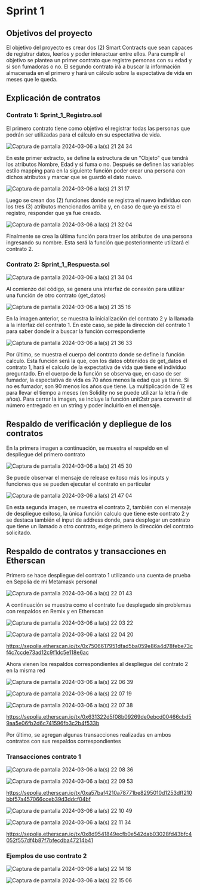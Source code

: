 # Sprint 1

## Objetivos del proyecto

El objetivo del proyecto es crear dos (2) Smart Contracts que sean capaces de registrar datos, leerlos y poder interactuar entre ellos. Para cumplir el objetivo se plantea un primer contrato que registre personas con su edad y si son fumadoras o no. El segundo contrato irá a buscar la información almacenada en el primero y hará un cálculo sobre la espectativa de vida en meses que le queda.

## Explicación de contratos

### Contrato 1: Sprint_1_Registro.sol

El primero contrato tiene como objetivo el registrar todas las personas que podrán ser utilizadas para el cálculo en su espectativa de vida. 

![Captura de pantalla 2024-03-06 a la(s) 21 24 34](https://github.com/Manriboy/masterIEBS/assets/156150473/01513804-7c3e-46fe-88c8-83484724e8ae)

En este primer extracto, se define la estructura de un "Objeto" que tendrá los atributos Nombre, Edad y si fuma o no. Después se definen las variables estilo mapping para en la siguiente función poder crear una persona con dichos atributos y marcar que se guardó el dato nuevo.

![Captura de pantalla 2024-03-06 a la(s) 21 31 17](https://github.com/Manriboy/masterIEBS/assets/156150473/272965db-7239-4b1b-a777-5937da7c9977)

Luego se crean dos (2) funciones donde se registra el nuevo individuo con los tres (3) atributos mencionados arriba y, en caso de que ya exista el registro, responder que ya fue creado.

![Captura de pantalla 2024-03-06 a la(s) 21 32 04](https://github.com/Manriboy/masterIEBS/assets/156150473/16455f2d-0fab-4936-a27a-c6491d900e9c)

Finalmente se crea la última función para traer los atributos de una persona ingresando su nombre. Esta será la función que posteriormente utilizará el contrato 2.

### Contrato 2: Sprint_1_Respuesta.sol

![Captura de pantalla 2024-03-06 a la(s) 21 34 04](https://github.com/Manriboy/masterIEBS/assets/156150473/1061bd2f-75a2-42b3-b38d-43a28f270497)

Al comienzo del código, se genera una interfaz de conexión para utilizar una función de otro contrato (get_datos)

![Captura de pantalla 2024-03-06 a la(s) 21 35 16](https://github.com/Manriboy/masterIEBS/assets/156150473/032cb88c-1709-477f-aa60-00fedb337dc3)

En la imagen anterior, se muestra la inicialización del contrato 2 y la llamada a la interfaz del contrato 1. En este caso, se pide la dirección del contrato 1 para saber donde ir a buscar la función correspondiente

![Captura de pantalla 2024-03-06 a la(s) 21 36 33](https://github.com/Manriboy/masterIEBS/assets/156150473/c0b0252d-63dd-4bce-afde-e3d786f3ebe4)

Por último, se muestra el cuerpo del contrato donde se define la función calculo. Esta función será la que, con los datos obtenidos de get_datos el contrato 1, hará el calculo de la expectativa de vida que tiene el individuo preguntado. En el cuerpo de la función se observa que, en caso de ser fumador, la espectativa de vida es 70 años menos la edad que ya tiene. Si no es fumador, son 90 menos los años que tiene. La multiplicación de 12 es para llevar el tiempo a meses (en Solidity no se puede utilizar la letra ñ de años). Para cerrar la imagen, se incluye la función unit2str para convertir el número entregado en un string y poder incluirlo en el mensaje.

## Respaldo de verificación y depliegue de los contratos

En la primera imagen a continuación, se muestra el respeldo en el despliegue del primero contrato

![Captura de pantalla 2024-03-06 a la(s) 21 45 30](https://github.com/Manriboy/masterIEBS/assets/156150473/e5f52815-3892-498d-a018-1d778e540cae)

Se puede observar el mensaje de release exitoso más los inputs y funciones que se pueden ejecutar el contrato en particular

![Captura de pantalla 2024-03-06 a la(s) 21 47 04](https://github.com/Manriboy/masterIEBS/assets/156150473/30990dcc-a591-4aa6-845f-384c3b2a88fa)

En esta segunda imagen, se muestra el contrato 2, también con el mensaje de despliegue exitoso, la única función calculo que tiene este contrato 2 y se destaca también el input de address donde, para desplegar un contrato que tiene un llamado a otro contrato, exige primero la dirección del contrato solicitado.

## Respaldo de contratos y transacciones en Etherscan

Primero se hace despliegue del contrato 1 utilizando una cuenta de prueba en Sepolia de mi Metamask personal

![Captura de pantalla 2024-03-06 a la(s) 22 01 43](https://github.com/Manriboy/masterIEBS/assets/156150473/e7cbbe08-3419-4539-ad28-ae61b0bd4b72)

A continuación se muestra como el contrato fue desplegado sin problemas con respaldos en Remix y en Etherscan

![Captura de pantalla 2024-03-06 a la(s) 22 03 22](https://github.com/Manriboy/masterIEBS/assets/156150473/2f308814-1d58-4506-ae25-1070c2f8f8b5)

![Captura de pantalla 2024-03-06 a la(s) 22 04 20](https://github.com/Manriboy/masterIEBS/assets/156150473/12550dd1-8bf9-4a4b-b14c-d2a02607f5a4)

https://sepolia.etherscan.io/tx/0x7506617951dfad5ba059e86a4d78febe73cf4c7ccde73ad12c9f1dc5e118e6ac

Ahora vienen los respaldos correspondientes al despliegue del contrato 2 en la misma red

![Captura de pantalla 2024-03-06 a la(s) 22 06 39](https://github.com/Manriboy/masterIEBS/assets/156150473/3f4ee8d0-2f29-4291-bb1b-768bafbb653d)

![Captura de pantalla 2024-03-06 a la(s) 22 07 19](https://github.com/Manriboy/masterIEBS/assets/156150473/82383c31-31b4-4074-b351-766a5bbe0a8e)

![Captura de pantalla 2024-03-06 a la(s) 22 07 38](https://github.com/Manriboy/masterIEBS/assets/156150473/04f6584a-9944-4942-b249-d8eaee6c0744)

https://sepolia.etherscan.io/tx/0x631322d5f08b09269de0ebcd00466cbd59aa5e06fb2d6c741596fb3c2b4f533b

Por último, se agregan algunas transacciones realizadas en ambos contratos con sus respaldos correspondientes

### Transacciones contrato 1

![Captura de pantalla 2024-03-06 a la(s) 22 08 36](https://github.com/Manriboy/masterIEBS/assets/156150473/353a4a3d-b2a1-435c-86fe-0704bae080ad)

![Captura de pantalla 2024-03-06 a la(s) 22 09 53](https://github.com/Manriboy/masterIEBS/assets/156150473/edbc2257-e30e-49a1-ab6b-c3a7e04c4955)

https://sepolia.etherscan.io/tx/0xa57baf4210a78771be8295010d1253dff210bbf57a457066cceb39d3ddcf04bf

![Captura de pantalla 2024-03-06 a la(s) 22 10 49](https://github.com/Manriboy/masterIEBS/assets/156150473/6d3810ee-235b-45b1-b0e0-79762b843dcb)

![Captura de pantalla 2024-03-06 a la(s) 22 11 34](https://github.com/Manriboy/masterIEBS/assets/156150473/64ca5dd4-83d7-4b1c-b615-4f93cc63fcaa)

https://sepolia.etherscan.io/tx/0x8d9541849ecfb0e542dab03028fd43bfc4052f557df4b87f7bfecdba47214b41

### Ejemplos de uso contrato 2

![Captura de pantalla 2024-03-06 a la(s) 22 14 18](https://github.com/Manriboy/masterIEBS/assets/156150473/3060096f-25d2-491b-8d0a-148944ac8755)

![Captura de pantalla 2024-03-06 a la(s) 22 15 06](https://github.com/Manriboy/masterIEBS/assets/156150473/15a08657-5ee5-42f8-b9f7-cb44943696f4)


